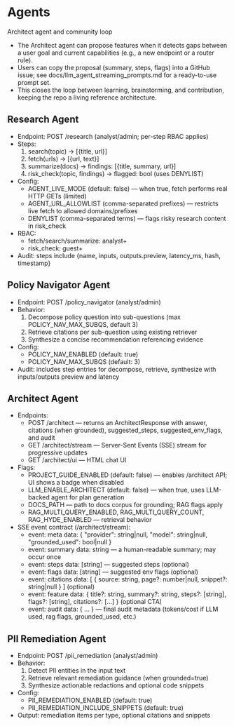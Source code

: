 # Agents

Architect agent and community loop
- The Architect agent can propose features when it detects gaps between a user goal and current capabilities (e.g., a new endpoint or a router rule).
- Users can copy the proposal (summary, steps, flags) into a GitHub issue; see docs/llm_agent_streaming_prompts.md for a ready-to-use prompt set.
- This closes the loop between learning, brainstorming, and contribution, keeping the repo a living reference architecture.

## Research Agent

- Endpoint: POST /research (analyst/admin; per-step RBAC applies)
- Steps:
  1) search(topic) -> [{title, url}]
  2) fetch(urls) -> [{url, text}]
  3) summarize(docs) -> findings: [{title, summary, url}]
  4) risk_check(topic, findings) -> flagged: bool (uses DENYLIST)
- Config:
  - AGENT_LIVE_MODE (default: false) — when true, fetch performs real HTTP GETs (limited)
  - AGENT_URL_ALLOWLIST (comma-separated prefixes) — restricts live fetch to allowed domains/prefixes
  - DENYLIST (comma-separated terms) — flags risky research content in risk_check
- RBAC:
  - fetch/search/summarize: analyst+
  - risk_check: guest+
- Audit: steps include {name, inputs, outputs.preview, latency_ms, hash, timestamp}

## Policy Navigator Agent

- Endpoint: POST /policy_navigator (analyst/admin)
- Behavior:
  1) Decompose policy question into sub-questions (max POLICY_NAV_MAX_SUBQS, default 3)
  2) Retrieve citations per sub-question using existing retriever
  3) Synthesize a concise recommendation referencing evidence
- Config:
  - POLICY_NAV_ENABLED (default: true)
  - POLICY_NAV_MAX_SUBQS (default: 3)
- Audit: includes step entries for decompose, retrieve, synthesize with inputs/outputs preview and latency

## Architect Agent

- Endpoints:
  - POST /architect — returns an ArchitectResponse with answer, citations (when grounded), suggested_steps, suggested_env_flags, and audit
  - GET /architect/stream — Server-Sent Events (SSE) stream for progressive updates
  - GET /architect/ui — HTML chat UI
- Flags:
  - PROJECT_GUIDE_ENABLED (default: false) — enables /architect API; UI shows a badge when disabled
  - LLM_ENABLE_ARCHITECT (default: false) — when true, uses LLM-backed agent for plan generation
  - DOCS_PATH — path to docs corpus for grounding; RAG flags apply
  - RAG_MULTI_QUERY_ENABLED, RAG_MULTI_QUERY_COUNT, RAG_HYDE_ENABLED — retrieval behavior
- SSE event contract (/architect/stream):
  - event: meta
    data: { "provider": string|null, "model": string|null, "grounded_used": bool|null }
  - event: summary
    data: string — a human-readable summary; may occur once
  - event: steps
    data: [string] — suggested steps (optional)
  - event: flags
    data: [string] — suggested env flags (optional)
  - event: citations
    data: [ { source: string, page?: number|null, snippet?: string|null } ] (optional)
  - event: feature
    data: { title?: string, summary?: string, steps?: [string], flags?: [string], citations?: [...] } (optional CTA)
  - event: audit
    data: { ... } — final audit metadata (tokens/cost if LLM used, rag flags, grounded_used, etc.)

## PII Remediation Agent

- Endpoint: POST /pii_remediation (analyst/admin)
- Behavior:
  1) Detect PII entities in the input text
  2) Retrieve relevant remediation guidance (when grounded=true)
  3) Synthesize actionable redactions and optional code snippets
- Config:
  - PII_REMEDIATION_ENABLED (default: true)
  - PII_REMEDIATION_INCLUDE_SNIPPETS (default: true)
- Output: remediation items per type, optional citations and snippets
